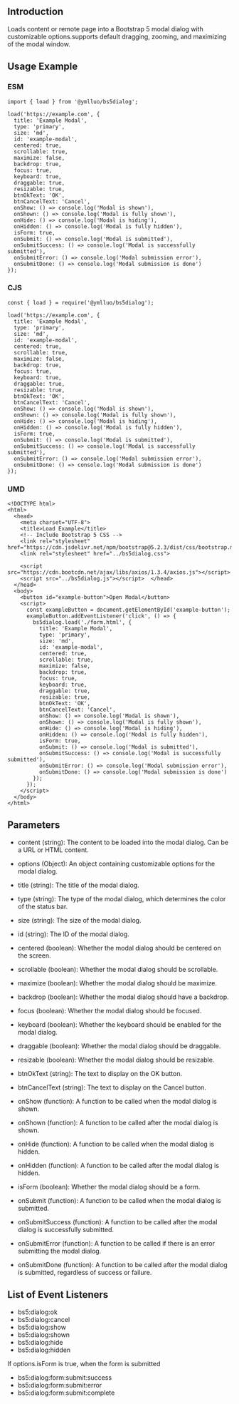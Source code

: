 ## Introduction

Loads content or remote page into a Bootstrap 5 modal dialog with customizable options.supports default dragging, zooming, and maximizing of the modal window.


## Usage Example

### ESM

```
import { load } from '@ymlluo/bs5dialog';

load('https://example.com', {
  title: 'Example Modal',
  type: 'primary',
  size: 'md',
  id: 'example-modal',
  centered: true,
  scrollable: true,
  maximize: false,
  backdrop: true,
  focus: true,
  keyboard: true,
  draggable: true,
  resizable: true,
  btnOkText: 'OK',
  btnCancelText: 'Cancel',
  onShow: () => console.log('Modal is shown'),
  onShown: () => console.log('Modal is fully shown'),
  onHide: () => console.log('Modal is hiding'),
  onHidden: () => console.log('Modal is fully hidden'),
  isForm: true,
  onSubmit: () => console.log('Modal is submitted'),
  onSubmitSuccess: () => console.log('Modal is successfully submitted'),
  onSubmitError: () => console.log('Modal submission error'),
  onSubmitDone: () => console.log('Modal submission is done')
});

```

### CJS

```
const { load } = require('@ymlluo/bs5dialog');

load('https://example.com', {
  title: 'Example Modal',
  type: 'primary',
  size: 'md',
  id: 'example-modal',
  centered: true,
  scrollable: true,
  maximize: false,
  backdrop: true,
  focus: true,
  keyboard: true,
  draggable: true,
  resizable: true,
  btnOkText: 'OK',
  btnCancelText: 'Cancel',
  onShow: () => console.log('Modal is shown'),
  onShown: () => console.log('Modal is fully shown'),
  onHide: () => console.log('Modal is hiding'),
  onHidden: () => console.log('Modal is fully hidden'),
  isForm: true,
  onSubmit: () => console.log('Modal is submitted'),
  onSubmitSuccess: () => console.log('Modal is successfully submitted'),
  onSubmitError: () => console.log('Modal submission error'),
  onSubmitDone: () => console.log('Modal submission is done')
});

```

### UMD

```
<!DOCTYPE html>
<html>
  <head>
    <meta charset="UTF-8">
    <title>Load Example</title>
    <!-- Include Bootstrap 5 CSS -->
    <link rel="stylesheet" href="https://cdn.jsdelivr.net/npm/bootstrap@5.2.3/dist/css/bootstrap.min.css">
    <link rel="stylesheet" href="../bs5dialog.css">

    <script src="https://cdn.bootcdn.net/ajax/libs/axios/1.3.4/axios.js"></script>
    <script src="../bs5dialog.js"></script>  </head>
  </head>
  <body>
    <button id="example-button">Open Modal</button>
    <script>
      const exampleButton = document.getElementById('example-button');
      exampleButton.addEventListener('click', () => {
        bs5dialog.load('./form.html', {
          title: 'Example Modal',
          type: 'primary',
          size: 'md',
          id: 'example-modal',
          centered: true,
          scrollable: true,
          maximize: false,
          backdrop: true,
          focus: true,
          keyboard: true,
          draggable: true,
          resizable: true,
          btnOkText: 'OK',
          btnCancelText: 'Cancel',
          onShow: () => console.log('Modal is shown'),
          onShown: () => console.log('Modal is fully shown'),
          onHide: () => console.log('Modal is hiding'),
          onHidden: () => console.log('Modal is fully hidden'),
          isForm: true,
          onSubmit: () => console.log('Modal is submitted'),
          onSubmitSuccess: () => console.log('Modal is successfully submitted'),
          onSubmitError: () => console.log('Modal submission error'),
          onSubmitDone: () => console.log('Modal submission is done')
        });
      });
    </script>
  </body>
</html>

```

## Parameters

- content (string): The content to be loaded into the modal dialog. Can be a URL or HTML content.
- options (Object): An object containing customizable options for the modal dialog.

- title (string): The title of the modal dialog.
- type (string): The type of the modal dialog, which determines the color of the status bar.
- size (string): The size of the modal dialog.
- id (string): The ID of the modal dialog.
- centered (boolean): Whether the modal dialog should be centered on the screen.
- scrollable (boolean): Whether the modal dialog should be scrollable.
- maximize (boolean): Whether the modal dialog should be maximize.
- backdrop (boolean): Whether the modal dialog should have a backdrop.
- focus (boolean): Whether the modal dialog should be focused.
- keyboard (boolean): Whether the keyboard should be enabled for the modal dialog.
- draggable (boolean): Whether the modal dialog should be draggable.
- resizable (boolean): Whether the modal dialog should be resizable.
- btnOkText (string): The text to display on the OK button.
- btnCancelText (string): The text to display on the Cancel button.
- onShow (function): A function to be called when the modal dialog is shown.
- onShown (function): A function to be called after the modal dialog is shown.
- onHide (function): A function to be called when the modal dialog is hidden.
- onHidden (function): A function to be called after the modal dialog is hidden.
- isForm (boolean): Whether the modal dialog should be a form.
- onSubmit (function): A function to be called when the modal dialog is submitted.
- onSubmitSuccess (function): A function to be called after the modal dialog is successfully submitted.
- onSubmitError (function): A function to be called if there is an error submitting the modal dialog.
- onSubmitDone (function): A function to be called after the modal dialog is submitted, regardless of success or failure.


## List of Event Listeners

- bs5:dialog:ok
- bs5:dialog:cancel
- bs5:dialog:show
- bs5:dialog:shown
- bs5:dialog:hide
- bs5:dialog:hidden

If options.isForm is true, when the form is submitted 

- bs5:dialog:form:submit:success
- bs5:dialog:form:submit:error
- bs5:dialog:form:submit:complete

